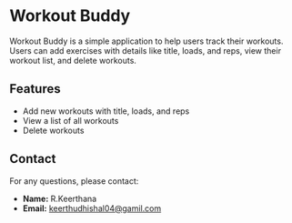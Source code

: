 # Workout Buddy

Workout Buddy is a simple application to help users track their workouts. Users can add exercises with details like title, loads, and reps, view their workout list, and delete workouts.

## Features

- Add new workouts with title, loads, and reps
- View a list of all workouts
- Delete workouts

## Contact

For any questions, please contact:

- **Name:** R.Keerthana
- **Email:** keerthudhishal04@gamil.com
